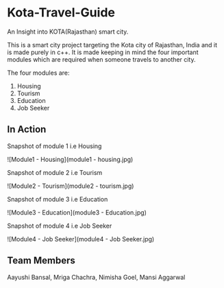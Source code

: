 # Kota-Travel-Guide
An Insight into KOTA(Rajasthan) smart city.

This is a smart city project targeting the Kota city of Rajasthan, India and it is made purely in c++. It is made keeping in mind the four important modules which are required when someone travels to another city. 

The four modules are:
1. Housing
2. Tourism
3. Education
4. Job Seeker


## In Action
Snapshot of module 1 i.e Housing

![Module1 - Housing](module1 - housing.jpg)

Snapshot of module 2 i.e Tourism

![Module2 - Tourism](module2 - tourism.jpg)

Snapshot of module 3 i.e Education

![Module3 - Education](module3 - Education.jpg)

Snapshot of module 4 i.e Job Seeker

![Module4 - Job Seeker](module4 - Job Seeker.jpg)


## Team Members
Aayushi Bansal, Mriga Chachra, Nimisha Goel, Mansi Aggarwal 
